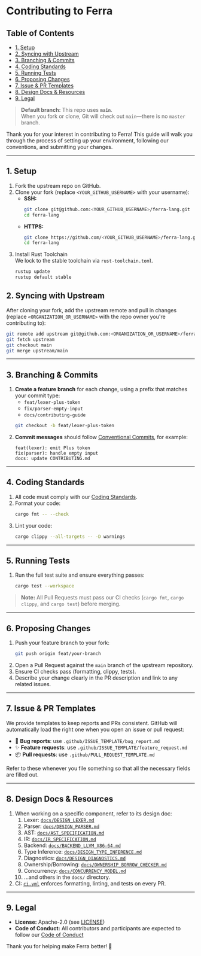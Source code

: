 # Contributing to Ferra

## Table of Contents
- [1. Setup](#1-setup)
- [2. Syncing with Upstream](#2-syncing-with-upstream)
- [3. Branching & Commits](#3-branching--commits)
- [4. Coding Standards](#4-coding-standards)
- [5. Running Tests](#5-running-tests)
- [6. Proposing Changes](#6-proposing-changes)
- [7. Issue & PR Templates](#7-issue--pr-templates)
- [8. Design Docs & Resources](#8-design-docs--resources)
- [9. Legal](#9-legal)

> **Default branch:** This repo uses **`main`**.  
> When you fork or clone, Git will check out `main`—there is no `master` branch.

Thank you for your interest in contributing to Ferra! This guide will walk you through the process of setting up your environment, following our conventions, and submitting your changes.

---

## 1. Setup

1. Fork the upstream repo on GitHub.
2. Clone your fork (replace `<YOUR_GITHUB_USERNAME>` with your username):
   - **SSH:**
     ```bash
     git clone git@github.com:<YOUR_GITHUB_USERNAME>/ferra-lang.git
     cd ferra-lang
     ```
   - **HTTPS:**
     ```bash
     git clone https://github.com/<YOUR_GITHUB_USERNAME>/ferra-lang.git
     cd ferra-lang
     ```
3. Install Rust Toolchain  
   We lock to the stable toolchain via `rust-toolchain.toml`.
   ```bash
   rustup update
   rustup default stable
   ```

## 2. Syncing with Upstream
After cloning your fork, add the upstream remote and pull in changes (replace `<ORGANIZATION_OR_USERNAME>` with the repo owner you're contributing to):
```bash
git remote add upstream git@github.com:<ORGANIZATION_OR_USERNAME>/ferra-lang.git
git fetch upstream
git checkout main
git merge upstream/main
```

---

## 3. Branching & Commits

1. **Create a feature branch** for each change, using a prefix that matches your commit type:
   - `feat/lexer-plus-token`
   - `fix/parser-empty-input`
   - `docs/contributing-guide`
   ```bash
   git checkout -b feat/lexer-plus-token
   ```
2. **Commit messages** should follow [Conventional Commits](https://www.conventionalcommits.org/), for example:
   ```
   feat(lexer): emit Plus token
   fix(parser): handle empty input
   docs: update CONTRIBUTING.md
   ```

---

## 4. Coding Standards

1. All code must comply with our [Coding Standards](./CODING_STANDARDS.md).
2. Format your code:
   ```bash
   cargo fmt -- --check
   ```
3. Lint your code:
   ```bash
   cargo clippy --all-targets -- -D warnings
   ```

---

## 5. Running Tests

1. Run the full test suite and ensure everything passes:
   ```bash
   cargo test --workspace
   ```

> **Note:** All Pull Requests must pass our CI checks (`cargo fmt`, `cargo clippy`, and `cargo test`) before merging.

---

## 6. Proposing Changes

1. Push your feature branch to your fork:
   ```bash
   git push origin feat/your-branch
   ```
2. Open a Pull Request against the `main` branch of the upstream repository.
3. Ensure CI checks pass (formatting, clippy, tests).
4. Describe your change clearly in the PR description and link to any related issues.

---

## 7. Issue & PR Templates

We provide templates to keep reports and PRs consistent. GitHub will automatically load the right one when you open an issue or pull request:

- 🐛 **Bug reports**: use `.github/ISSUE_TEMPLATE/bug_report.md`
- ✨ **Feature requests**: use `.github/ISSUE_TEMPLATE/feature_request.md`
- 📦 **Pull requests**: use `.github/PULL_REQUEST_TEMPLATE.md`

Refer to these whenever you file something so that all the necessary fields are filled out.

---

## 8. Design Docs & Resources

1. When working on a specific component, refer to its design doc:
   1. Lexer: [`docs/DESIGN_LEXER.md`](./docs/DESIGN_LEXER.md)
   2. Parser: [`docs/DESIGN_PARSER.md`](./docs/DESIGN_PARSER.md)
   3. AST: [`docs/AST_SPECIFICATION.md`](./docs/AST_SPECIFICATION.md)
   4. IR: [`docs/IR_SPECIFICATION.md`](./docs/IR_SPECIFICATION.md)
   5. Backend: [`docs/BACKEND_LLVM_X86-64.md`](./docs/BACKEND_LLVM_X86-64.md)
   6. Type Inference: [`docs/DESIGN_TYPE_INFERENCE.md`](./docs/DESIGN_TYPE_INFERENCE.md)
   7. Diagnostics: [`docs/DESIGN_DIAGNOSTICS.md`](./docs/DESIGN_DIAGNOSTICS.md)
   8. Ownership/Borrowing: [`docs/OWNERSHIP_BORROW_CHECKER.md`](./docs/OWNERSHIP_BORROW_CHECKER.md)
   9. Concurrency: [`docs/CONCURRENCY_MODEL.md`](./docs/CONCURRENCY_MODEL.md)
   10. ...and others in the `docs/` directory.
2. CI: [`ci.yml`](.github/workflows/ci.yml) enforces formatting, linting, and tests on every PR.

---

## 9. Legal
- **License:** Apache-2.0 (see [LICENSE](./LICENSE))
- **Code of Conduct:** All contributors and participants are expected to follow our [Code of Conduct](./CODE_OF_CONDUCT.md)

Thank you for helping make Ferra better! 🎉